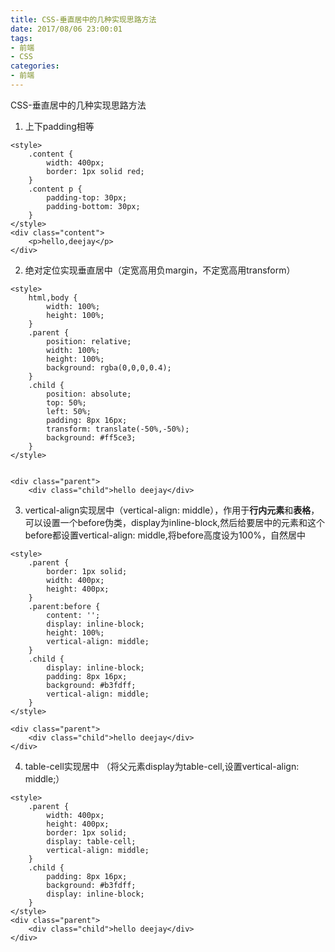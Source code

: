```yaml
---
title: CSS-垂直居中的几种实现思路方法
date: 2017/08/06 23:00:01
tags: 
- 前端
- CSS
categories: 
- 前端
---
```

CSS-垂直居中的几种实现思路方法
<!--more-->

1. 上下padding相等

```
<style>
    .content {
        width: 400px;
        border: 1px solid red;
    }
    .content p {
        padding-top: 30px;
        padding-bottom: 30px;
    }
</style>
<div class="content">
    <p>hello,deejay</p>
</div>
```

2. 绝对定位实现垂直居中（定宽高用负margin，不定宽高用transform）
```
<style>
    html,body {
        width: 100%;
        height: 100%;
    }
    .parent {
        position: relative;
        width: 100%;
        height: 100%;
        background: rgba(0,0,0,0.4);
    }
    .child {
        position: absolute;
        top: 50%;
        left: 50%;
        padding: 8px 16px;
        transform: translate(-50%,-50%);
        background: #ff5ce3;
    }
</style>


<div class="parent">
    <div class="child">hello deejay</div>

```

3. vertical-align实现居中（vertical-align: middle），作用于**行内元素**和**表格**，可以设置一个before伪类，display为inline-block,然后给要居中的元素和这个before都设置vertical-align: middle,将before高度设为100%，自然居中

```
<style>
    .parent {
        border: 1px solid;
        width: 400px;
        height: 400px;
    }
    .parent:before {
        content: '';
        display: inline-block;
        height: 100%;
        vertical-align: middle;
    }
    .child {
        display: inline-block;
        padding: 8px 16px;
        background: #b3fdff;
        vertical-align: middle;
    }
</style>

<div class="parent">
    <div class="child">hello deejay</div>
</div>
```

4. table-cell实现居中 （将父元素display为table-cell,设置vertical-align: middle;）


```
<style>
    .parent {
        width: 400px;
        height: 400px;
        border: 1px solid;
        display: table-cell;
        vertical-align: middle;
    }
    .child {
        padding: 8px 16px;
        background: #b3fdff;
        display: inline-block;
    }
</style>
<div class="parent">
    <div class="child">hello deejay</div>
</div>
```
